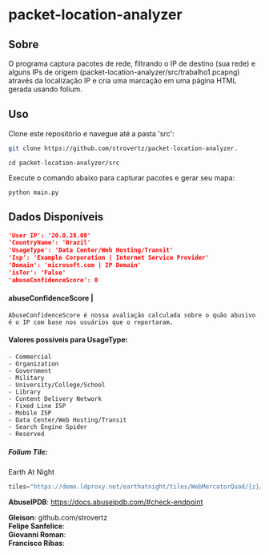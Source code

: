 ﻿# packet-location-analyzer


## Sobre

O programa captura pacotes de rede, filtrando o IP de destino (sua rede) e alguns IPs de origem (packet-location-analyzer/src/trabalho1.pcapng) através da localização IP e cria uma marcação em uma página HTML gerada usando folium.

## Uso

Clone este repositório e navegue até a pasta 'src':
```bash
git clone https://github.com/strovertz/packet-location-analyzer.
```
```
cd packet-location-analyzer/src
```
Execute o comando abaixo para capturar pacotes e gerar seu mapa:
```
python main.py
```

## Dados Disponíveis
```json
'User IP': '20.0.28.08'
'CountryName': 'Brazil'
'UsageType': 'Data Center/Web Hosting/Transit'
'Isp': 'Example Corporation | Internet Service Provider'
'Domain': 'microsoft.com | IP Domain'
'isTor': 'False'
'abuseConfidenceScore': 0
```
#### abuseConfidenceScore |
 ```
 AbuseConfidenceScore é nossa avaliação calculada sobre o quão abusivo é o IP com base nos usuários que o reportaram.
 ```
#### Valores possíveis para UsageType:
```
- Commercial
- Organization
- Government
- Military
- University/College/School
- Library
- Content Delivery Network
- Fixed Line ISP
- Mobile ISP
- Data Center/Web Hosting/Transit
- Search Engine Spider
- Reserved
```

##### Folium Tile:
Earth At Night
```python
tiles="https://demo.ldproxy.net/earthatnight/tiles/WebMercatorQuad/{z}/{y}/{x}?f=jpeg", attr='EarthAtNight'
```


 <b>AbuseIPDB</b>: https://docs.abuseipdb.com/#check-endpoint

<b>Gleison</b>: github.com/strovertz
<b><br>Felipe Sanfelice</b>:
<b><br>Giovanni Roman</b>:
<b><br>Francisco Ribas</b>:
